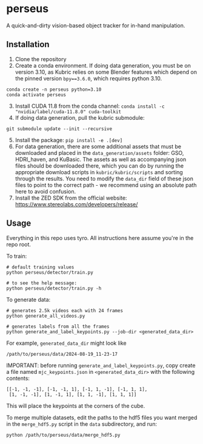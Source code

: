 # perseus
A quick-and-dirty vision-based object tracker for in-hand manipulation.

## Installation
1. Clone the repository
2. Create a conda environment. If doing data generation, you must be on version 3.10, as Kubric relies on some Blender features which depend on the pinned version `bpy==3.6.0`, which requires python 3.10.
```
conda create -n perseus python=3.10
conda activate perseus
```
3. Install CUDA 11.8 from the conda channel:
```conda install -c "nvidia/label/cuda-11.8.0" cuda-toolkit```
4. If doing data generation, pull the kubric submodule:
```
git submodule update --init --recursive
```
5. Install the package:
```pip install -e .[dev]```
6. For data generation, there are some additional assets that must be downloaded and placed in the `data_generation/assets` folder: GSO, HDRI_haven, and KuBasic. The assets as well as accompanying json files should be downloaded there, which you can do by running the appropriate download scripts in `kubric/kubric/scripts` and sorting through the results. You need to modify the `data_dir` field of these json files to point to the correct path - we recommend using an absolute path here to avoid confusion.
7. Install the ZED SDK from the official website: https://www.stereolabs.com/developers/release/

## Usage
Everything in this repo uses tyro. All instructions here assume you're in the repo root.

To train:
```
# default training values
python perseus/detector/train.py

# to see the help message:
python perseus/detector/train.py -h
```

To generate data:
```
# generates 2.5k videos each with 24 frames
python generate_all_videos.py

# generates labels from all the frames
python generate_and_label_keypoints.py --job-dir <generated_data_dir>
```
For example, `generated_data_dir` might look like
```
/path/to/perseus/data/2024-08-19_11-23-17
```
IMPORTANT: before running `generate_and_label_keypoints.py`, copy create a file named `mjc_keypoints.json` in `<generated_data_dir>` with the following contents:
```
[[-1, -1, -1], [-1, -1, 1], [-1, 1, -1], [-1, 1, 1],
 [1, -1, -1], [1, -1, 1], [1, 1, -1], [1, 1, 1]]
```
This will place the keypoints at the corners of the cube.

To merge multiple datasets, edit the paths to the hdf5 files you want merged in the `merge_hdf5.py` script in the `data` subdirectory, and run:
```
python /path/to/perseus/data/merge_hdf5.py
```
